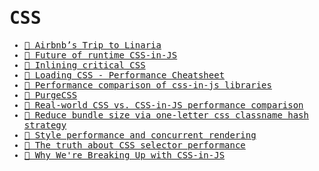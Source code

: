 <samp>

# CSS

- [📝 Airbnb’s Trip to Linaria](https://medium.com/airbnb-engineering/airbnbs-trip-to-linaria-dc169230bd12)
- [📝 Future of runtime CSS-in-JS](https://github.com/emotion-js/emotion/discussions/2827)
- [📝 Inlining critical CSS](https://imkev.dev/inlining-critical-css)
- [📝 Loading CSS - Performance Cheatsheet](https://imkev.dev/loading-css)
- [📝 Performance comparison of css-in-js libraries](https://github.com/geeky-biz/css-in-js-benchmark)
- [📝 PurgeCSS](https://purgecss.com)
- [📝 Real-world CSS vs. CSS-in-JS performance comparison](https://pustelto.com/blog/css-vs-css-in-js-perf/)
- [📝 Reduce bundle size via one-letter css classname hash strategy](https://dev.to/denisx/reduce-bundle-size-via-one-letter-css-classname-hash-strategy-10g6)
- [📝 Style performance and concurrent rendering](https://nolanlawson.com/2022/10/22/style-performance-and-concurrent-rendering)
- [📝 The truth about CSS selector performance](https://blogs.windows.com/msedgedev/2023/01/17/the-truth-about-css-selector-performance)
- [📝 Why We're Breaking Up with CSS-in-JS](https://dev.to/srmagura/why-were-breaking-up-wiht-css-in-js-4g9b)

</samp>
